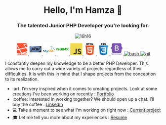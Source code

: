 <h1 align="center">Hello, I'm Hamza 👋</h1>
<h3 align="center">The talented Junior PHP Developer you're looking for.</h3>
<!-- LOGO LANGUAGES START -->
</p>
<p align="center"> 
 <img src="https://github-readme-stats.vercel.app/api/top-langs?username=16h16&show_icons=true&locale=en&layout=compact" alt="16h16" />
</p>

<p align="center"> 
 <a href="https://laravel.com/" target="_blank" rel="noreferrer"> <img src="https://raw.githubusercontent.com/devicons/devicon/master/icons/laravel/laravel-plain-wordmark.svg" alt="laravel" width="40" height="40"/> </a> 
<a href="https://www.php.net" target="_blank" rel="noreferrer"> <img src="https://raw.githubusercontent.com/devicons/devicon/master/icons/php/php-original.svg" alt="php" width="40" height="40"/> </a> 
<a href="https://www.mysql.com/" target="_blank" rel="noreferrer"> <img src="https://raw.githubusercontent.com/devicons/devicon/master/icons/mysql/mysql-original-wordmark.svg" alt="mysql" width="40" height="40"/> </a> 
<a href="https://www.nginx.com" target="_blank" rel="noreferrer"> <img src="https://raw.githubusercontent.com/devicons/devicon/master/icons/nginx/nginx-original.svg" alt="nginx" width="40" height="40"/> </a> 
<a href="https://developer.mozilla.org/en-US/docs/Web/JavaScript" target="_blank" rel="noreferrer"> <img src="https://raw.githubusercontent.com/devicons/devicon/master/icons/javascript/javascript-original.svg" alt="javascript" width="40" height="40"/> </a> 
<a href="https://www.w3.org/html/" target="_blank" rel="noreferrer"> <img src="https://raw.githubusercontent.com/devicons/devicon/master/icons/html5/html5-original-wordmark.svg" alt="html5" width="40" height="40"/> </a> 
<a href="https://www.w3schools.com/css/" target="_blank" rel="noreferrer"> <img src="https://raw.githubusercontent.com/devicons/devicon/master/icons/css3/css3-original-wordmark.svg" alt="css3" width="40" height="40"/> </a> 
<a href="https://getbootstrap.com" target="_blank" rel="noreferrer"> <img src="https://raw.githubusercontent.com/devicons/devicon/master/icons/bootstrap/bootstrap-plain-wordmark.svg" alt="bootstrap" width="40" height="40"/> </a>
<a href="https://www.gnu.org/software/bash/" target="_blank" rel="noreferrer"> <img src="https://www.vectorlogo.zone/logos/gnu_bash/gnu_bash-icon.svg" alt="bash" width="40" height="40"/> </a> 
<a href="https://git-scm.com/" target="_blank" rel="noreferrer"> <img src="https://www.vectorlogo.zone/logos/git-scm/git-scm-icon.svg" alt="git" width="40" height="40"/> </a> 
<!-- LOGO LANGUAGES END -->
<p>I constantly deepen my knowledge to be a better PHP Developer. This allows me to carry out a wide variety of projects regardless of their difficulties. It is with this in mind that I shape projects from the conception to its realization.</p>

<ul>
    <li>:art: I’m very inspired when it comes to creating projects. Look at some creations I’ve been working on recently : <a href="https://16h16.github.io/portfolio/" target="_blank"> Portfolio </a></li>
  <li>:coffee: Interested in working together? We should open up a chat. I’ll buy the coffee : <a href="https://www.linkedin.com/in/hamza-echamlali/" target="_blank"> LinkedIn </a></li>
  <li>💻 Take a moment to see what I'm working on right now : <a href="https://www.quarere.be" target="_blank"> Current project </a></li>
  <li>🎓 Let me tell you more about my experiences : <a href="https://www.canva.com/design/DAFQMEmTRHk/atGlqmatSeslqeCObfW_6w/view?utm_content=DAFQMEmTRHk&utm_campaign=designshare&utm_medium=link&utm_source=publishsharelink" target="_blank"> Resume </a></li>
</ul>


